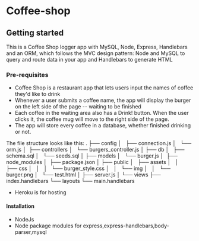 # Coffee-shop
## Getting started
This is a Coffee Shop logger app with MySQL, Node, Express, Handlebars and an ORM, which follows the MVC design pattern: 
Node and MySQL to query and route data in your app and Handlebars to generate HTML

### Pre-requisites
* Coffee Shop is a restaurant app that lets users input the names of coffee they'd like to drink
* Whenever a user submits a coffee name, the app will display the burger on the left side of the page -- waiting to be finished
* Each coffee in the waiting area also has a Drink! button. When the user clicks it, the coffee mug will move to the right side of the page.
* The app will store every coffee in a database, whether finished drinking or not.

The file structure looks like this:
.
├── config
│   ├── connection.js
│   └── orm.js
│ 
├── controllers
│   └── burgers_controller.js
│
├── db
│   ├── schema.sql
│   └── seeds.sql
│
├── models
│   └── burger.js
│ 
├── node_modules
│ 
├── package.json
│
├── public
│   ├── assets
│   │   ├── css
│   │   │   └── burger_style.css
│   │   └── img
│   │       └── burger.png
│   └── test.html
│
├── server.js
│
└── views
    ├── index.handlebars
    └── layouts
        └── main.handlebars
        
* Heroku is for hosting

#### Installation
* NodeJs
* Node package modules for express,express-handlebars,body-parser,mysql
